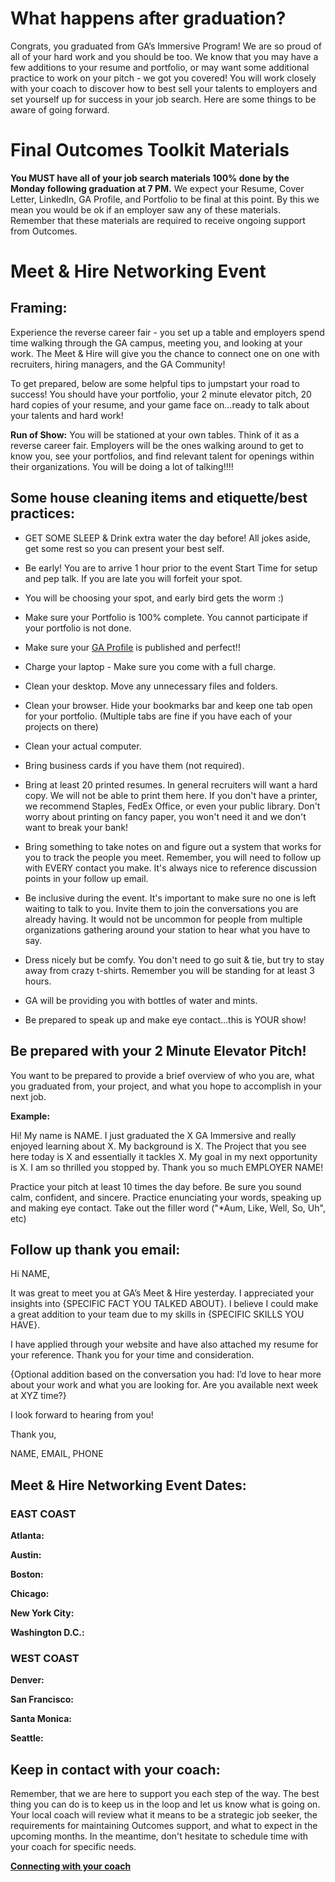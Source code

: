 # What happens after graduation?

Congrats, you graduated from GA’s Immersive Program! We are so proud of all of your hard work and you should be too. We know that you may have a few additions to your resume and portfolio, or may want some additional practice to work on your pitch - we got you covered!  You will work closely with your coach to discover how to best sell your talents to employers and set yourself up for success in your job search. Here are some things to be aware of going forward. 

# Final Outcomes Toolkit Materials 
**You MUST have all of your job search materials 100% done by the Monday following graduation at 7 PM.** 
We expect your Resume, Cover Letter, LinkedIn, GA Profile, and Portfolio to be final at this point. By this we mean you would be ok if an employer saw any of these materials. Remember that these materials are required to receive ongoing support from Outcomes.


# Meet & Hire Networking Event 

## Framing:

Experience the reverse career fair - you set up a table and employers spend time walking through the GA campus, meeting you, and looking at your work. The Meet & Hire will give you the chance to connect one on one with recruiters, hiring managers, and the GA Community! 

To get prepared, below are some helpful tips to jumpstart your road to success! You should have your portfolio, your 2 minute elevator pitch, 20 hard copies of your resume, and your game face on...ready to talk about your talents and hard work! 

**Run of Show:** You will be stationed at your own tables. Think of it as a reverse career fair. Employers will be the ones walking around to get to know you, see your portfolios, and find relevant talent for openings within their organizations. You will be doing a lot of talking!!!!

## Some house cleaning items and etiquette/best practices:

* GET SOME SLEEP & Drink extra water the day before! All jokes aside, get some rest so you can present your best self.
* Be early! You are to arrive 1 hour prior to the event Start Time for setup and pep talk. If you are late you will forfeit your spot.
* You will be choosing your spot, and early bird gets the worm :)

* Make sure your Portfolio is 100% complete. You cannot participate if your portfolio is not done.

* Make sure your [GA Profile](https://profiles.generalassemb.ly/) is published and perfect!!

* Charge your laptop - Make sure you come with a full charge.

* Clean your desktop. Move any unnecessary files and folders.

* Clean your browser. Hide your bookmarks bar and keep one tab open for your portfolio. (Multiple tabs are fine if you have each of your projects on there)

* Clean your actual computer. 

* Bring business cards if you have them (not required). 

* Bring at least 20 printed resumes. In general recruiters will want a hard copy. We will not be able to print them here. If you don't have a printer, we recommend Staples, FedEx Office, or even your public library. Don't worry about printing on fancy paper, you won't need it and we don't want to break your bank! 

* Bring something to take notes on and figure out a system that works for you to track the people you meet. Remember, you will need to follow up with EVERY contact you make. It's always nice to reference discussion points in your follow up email. 

* Be inclusive during the event. It's important to make sure no one is left waiting to talk to you. Invite them to join the conversations you are already having. It would not be uncommon for people from multiple organizations gathering around your station to hear what you have to say.

* Dress nicely but be comfy. You don't need to go suit & tie, but try to stay away from crazy t-shirts. Remember you will be standing for at least 3 hours.

* GA will be providing you with bottles of water and mints.

* Be prepared to speak up and make eye contact...this is YOUR show!

## Be prepared with your 2 Minute Elevator Pitch!

You want to be prepared to provide a brief overview of who you are, what you graduated from, your project, and what you hope to accomplish in your next job.  

**Example:**

Hi!  My name is NAME.  I just graduated the X GA Immersive and really enjoyed learning about X.  My background is X.  The Project that you see here today is X and essentially it tackles X.  My goal in my next opportunity is X.  I am so thrilled you stopped by. Thank you so much EMPLOYER NAME!

Practice your pitch at least 10 times the day before.  Be sure you sound calm, confident, and sincere.  Practice enunciating your words, speaking up and making eye contact. Take out the filler word ("*Aum, Like, Well, So, Uh", etc)

## Follow up thank you email:

Hi NAME,

It was great to meet you at GA’s Meet & Hire yesterday.  I appreciated your insights into {SPECIFIC FACT YOU TALKED ABOUT}. I believe I could make a great addition to your team due to my skills in {SPECIFIC SKILLS YOU HAVE}.

I have applied through your website and have also attached my resume for your reference. Thank you for your time and consideration.

{Optional addition based on the conversation you had: I’d love to hear more about your work and what you are looking for. Are you available next week at XYZ time?}

I look forward to hearing from you!

Thank you,

NAME, EMAIL, PHONE


## Meet & Hire Networking Event Dates:

### EAST COAST
**Atlanta:** 

**Austin:** 

**Boston:** 

**Chicago:** 

**New York City:** 

**Washington D.C.:** 

### WEST COAST
**Denver:** 

**San Francisco:** 

**Santa Monica:** 

**Seattle:** 


## Keep in contact with your coach:

Remember, that we are here to support you each step of the way.  The best thing you can do is to keep us in the loop and let us know what is going on. Your local coach will review what it means to be a strategic job seeker, the requirements for maintaining Outcomes support, and what to expect in the upcoming months. In the meantime, don't hesitate to schedule time with your coach for specific needs. 

**[Connecting with your coach](https://github.com/ga-students/dsiplusoutcomes/blob/master/one-on-ones.md)**
